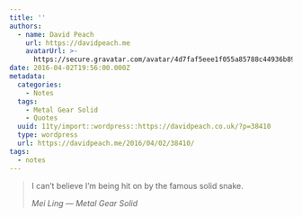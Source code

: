 ```yaml
---
title: ''
authors:
  - name: David Peach
    url: https://davidpeach.me
    avatarUrl: >-
      https://secure.gravatar.com/avatar/4d7faf5eee1f055a85788c44936b8995eaab6dfb004e7854ec747ccb272e91ee?s=96&d=mm&r=g
date: 2016-04-02T19:56:00.000Z
metadata:
  categories:
    - Notes
  tags:
    - Metal Gear Solid
    - Quotes
  uuid: 11ty/import::wordpress::https://davidpeach.co.uk/?p=38410
  type: wordpress
  url: https://davidpeach.me/2016/04/02/38410/
tags:
  - notes
---
```

> I can’t believe I’m being hit on by the famous solid snake.
> 
> <cite>Mei Ling — Metal Gear Solid</cite>